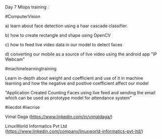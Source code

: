 Day 7 Mlops training :



#ComputerVision

a) learn about face detection using a haar cascade classifier.

b) how to create rectangle and shape using OpenCV

c) how to feed live video data in our model to detect faces

d) converting our mobile as a source of  live video using the android app "IP Webcam"



#machinelearningtraining 

Learn in-depth about weight and coefficient and use of it in machine learning and how the negative and positive coefficient  affect our model 



"Application Created  Counting Faces using live feed and sending  the email which can be used as prototype model for attendance system"



#iiecdot  #iiecrise 

Vimal Daga
(https://www.linkedin.com/in/vimaldaga/)

LinuxWorld Informatics Pvt Ltd
(https://www.linkedin.com/company/linuxworld-informatics-pvt-ltd/)


